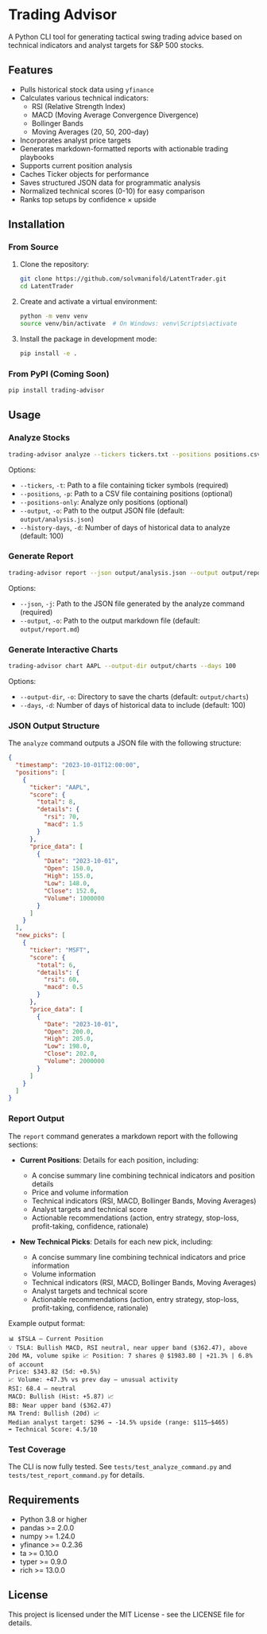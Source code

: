 # Trading Advisor

A Python CLI tool for generating tactical swing trading advice based on technical indicators and analyst targets for S&P 500 stocks.

## Features

- Pulls historical stock data using `yfinance`
- Calculates various technical indicators:
  - RSI (Relative Strength Index)
  - MACD (Moving Average Convergence Divergence)
  - Bollinger Bands
  - Moving Averages (20, 50, 200-day)
- Incorporates analyst price targets
- Generates markdown-formatted reports with actionable trading playbooks
- Supports current position analysis
- Caches Ticker objects for performance
- Saves structured JSON data for programmatic analysis
- Normalized technical scores (0-10) for easy comparison
- Ranks top setups by confidence × upside

## Installation

### From Source

1. Clone the repository:
   ```bash
   git clone https://github.com/solvmanifold/LatentTrader.git
   cd LatentTrader
   ```

2. Create and activate a virtual environment:
   ```bash
   python -m venv venv
   source venv/bin/activate  # On Windows: venv\Scripts\activate
   ```

3. Install the package in development mode:
   ```bash
   pip install -e .
   ```

### From PyPI (Coming Soon)

```bash
pip install trading-advisor
```

## Usage

### Analyze Stocks

```bash
trading-advisor analyze --tickers tickers.txt --positions positions.csv
```

Options:
- `--tickers`, `-t`: Path to a file containing ticker symbols (required)
- `--positions`, `-p`: Path to a CSV file containing positions (optional)
- `--positions-only`: Analyze only positions (optional)
- `--output`, `-o`: Path to the output JSON file (default: `output/analysis.json`)
- `--history-days`, `-d`: Number of days of historical data to analyze (default: 100)

### Generate Report

```bash
trading-advisor report --json output/analysis.json --output output/report.md
```

Options:
- `--json`, `-j`: Path to the JSON file generated by the analyze command (required)
- `--output`, `-o`: Path to the output markdown file (default: `output/report.md`)

### Generate Interactive Charts

```bash
trading-advisor chart AAPL --output-dir output/charts --days 100
```

Options:
- `--output-dir`, `-o`: Directory to save the charts (default: `output/charts`)
- `--days`, `-d`: Number of days of historical data to include (default: 100)

### JSON Output Structure

The `analyze` command outputs a JSON file with the following structure:

```json
{
  "timestamp": "2023-10-01T12:00:00",
  "positions": [
    {
      "ticker": "AAPL",
      "score": {
        "total": 8,
        "details": {
          "rsi": 70,
          "macd": 1.5
        }
      },
      "price_data": [
        {
          "Date": "2023-10-01",
          "Open": 150.0,
          "High": 155.0,
          "Low": 148.0,
          "Close": 152.0,
          "Volume": 1000000
        }
      ]
    }
  ],
  "new_picks": [
    {
      "ticker": "MSFT",
      "score": {
        "total": 6,
        "details": {
          "rsi": 60,
          "macd": 0.5
        }
      },
      "price_data": [
        {
          "Date": "2023-10-01",
          "Open": 200.0,
          "High": 205.0,
          "Low": 198.0,
          "Close": 202.0,
          "Volume": 2000000
        }
      ]
    }
  ]
}
```

### Report Output

The `report` command generates a markdown report with the following sections:

- **Current Positions**: Details for each position, including:
  - A concise summary line combining technical indicators and position details
  - Price and volume information
  - Technical indicators (RSI, MACD, Bollinger Bands, Moving Averages)
  - Analyst targets and technical score
  - Actionable recommendations (action, entry strategy, stop-loss, profit-taking, confidence, rationale)

- **New Technical Picks**: Details for each new pick, including:
  - A concise summary line combining technical indicators and price information
  - Volume information
  - Technical indicators (RSI, MACD, Bollinger Bands, Moving Averages)
  - Analyst targets and technical score
  - Actionable recommendations (action, entry strategy, stop-loss, profit-taking, confidence, rationale)

Example output format:
```
📊 $TSLA — Current Position
💡 TSLA: Bullish MACD, RSI neutral, near upper band ($362.47), above 20d MA, volume spike 📈 Position: 7 shares @ $1983.80 | +21.3% | 6.8% of account
Price: $343.82 (5d: +0.5%)
📈 Volume: +47.3% vs prev day — unusual activity
RSI: 68.4 — neutral
MACD: Bullish (Hist: +5.87) 📈
BB: Near upper band ($362.47)
MA Trend: Bullish (20d) 📈
Median analyst target: $296 → -14.5% upside (range: $115–$465)
➡️ Technical Score: 4.5/10
```

### Test Coverage

The CLI is now fully tested. See `tests/test_analyze_command.py` and `tests/test_report_command.py` for details.

## Requirements

- Python 3.8 or higher
- pandas >= 2.0.0
- numpy >= 1.24.0
- yfinance >= 0.2.36
- ta >= 0.10.0
- typer >= 0.9.0
- rich >= 13.0.0

## License

This project is licensed under the MIT License - see the LICENSE file for details. 
